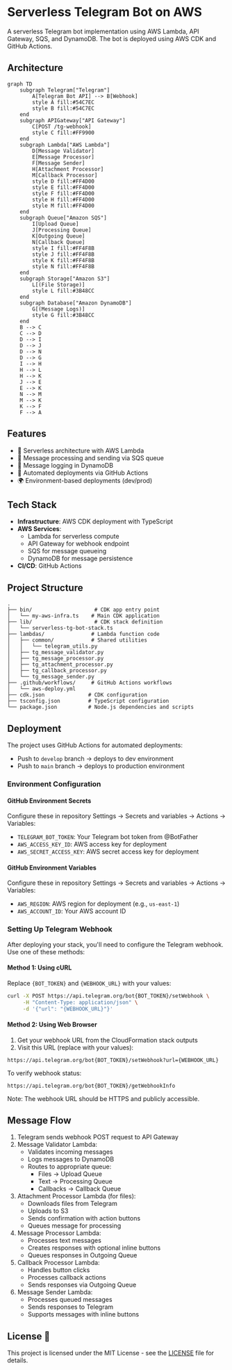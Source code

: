# Serverless Telegram Bot on AWS

A serverless Telegram bot implementation using AWS Lambda, API Gateway, SQS, and DynamoDB. The bot is deployed using AWS CDK and GitHub Actions.

## Architecture
```mermaid
graph TD
    subgraph Telegram["Telegram"]
        A[Telegram Bot API] --> B[Webhook]
        style A fill:#54C7EC
        style B fill:#54C7EC
    end
    subgraph APIGateway["API Gateway"]
        C[POST /tg-webhook]
        style C fill:#FF9900
    end
    subgraph Lambda["AWS Lambda"]
        D[Message Validator]
        E[Message Processor]
        F[Message Sender]
        H[Attachment Processor]
        M[Callback Processor]
        style D fill:#FF4D00
        style E fill:#FF4D00
        style F fill:#FF4D00
        style H fill:#FF4D00
        style M fill:#FF4D00
    end
    subgraph Queue["Amazon SQS"]
        I[Upload Queue]
        J[Processing Queue]
        K[Outgoing Queue]
        N[Callback Queue]
        style I fill:#FF4F8B
        style J fill:#FF4F8B
        style K fill:#FF4F8B
        style N fill:#FF4F8B
    end
    subgraph Storage["Amazon S3"]
        L[(File Storage)]
        style L fill:#3B48CC
    end
    subgraph Database["Amazon DynamoDB"]
        G[(Message Logs)]
        style G fill:#3B48CC
    end
    B --> C
    C --> D
    D --> I
    D --> J
    D --> N
    D --> G
    I --> H
    H --> L
    H --> K
    J --> E
    E --> K
    N --> M
    M --> K
    K --> F
    F --> A
```

## Features

- 🚀 Serverless architecture with AWS Lambda
- 📨 Message processing and sending via SQS queue
- 📝 Message logging in DynamoDB
- 🔄 Automated deployments via GitHub Actions
- 🌍 Environment-based deployments (dev/prod)

## Tech Stack

- **Infrastructure**: AWS CDK deployment with TypeScript
- **AWS Services**:
  - Lambda for serverless compute
  - API Gateway for webhook endpoint
  - SQS for message queueing
  - DynamoDB for message persistence
- **CI/CD**: GitHub Actions

## Project Structure

```
.
├── bin/                    # CDK app entry point
│   └── my-aws-infra.ts    # Main CDK application
├── lib/                    # CDK stack definition
│   └── serverless-tg-bot-stack.ts
├── lambdas/               # Lambda function code
│   ├── common/            # Shared utilities
│   │   └── telegram_utils.py
│   ├── tg_message_validator.py
│   ├── tg_message_processor.py
│   ├── tg_attachment_processor.py
│   ├── tg_callback_processor.py
│   └── tg_message_sender.py
├── .github/workflows/     # GitHub Actions workflows
│   └── aws-deploy.yml
├── cdk.json              # CDK configuration
├── tsconfig.json         # TypeScript configuration
└── package.json          # Node.js dependencies and scripts
```

## Deployment

The project uses GitHub Actions for automated deployments:
- Push to `develop` branch → deploys to dev environment
- Push to `main` branch → deploys to production environment

### Environment Configuration

#### GitHub Environment Secrets
Configure these in repository Settings → Secrets and variables → Actions → Variables:
- `TELEGRAM_BOT_TOKEN`: Your Telegram bot token from @BotFather
- `AWS_ACCESS_KEY_ID`: AWS access key for deployment
- `AWS_SECRET_ACCESS_KEY`: AWS secret access key for deployment

#### GitHub Environment Variables
Configure these in repository Settings → Secrets and variables → Actions → Variables:
- `AWS_REGION`: AWS region for deployment (e.g., `us-east-1`)
- `AWS_ACCOUNT_ID`: Your AWS account ID

### Setting Up Telegram Webhook

After deploying your stack, you'll need to configure the Telegram webhook. Use one of these methods:

#### Method 1: Using cURL
Replace `{BOT_TOKEN}` and `{WEBHOOK_URL}` with your values:

```bash
curl -X POST https://api.telegram.org/bot{BOT_TOKEN}/setWebhook \
     -H "Content-Type: application/json" \
     -d '{"url": "{WEBHOOK_URL}"}'

```

#### Method 2: Using Web Browser
1. Get your webhook URL from the CloudFormation stack outputs
2. Visit this URL (replace with your values):
```
https://api.telegram.org/bot{BOT_TOKEN}/setWebhook?url={WEBHOOK_URL}
```

To verify webhook status:
```
https://api.telegram.org/bot{BOT_TOKEN}/getWebhookInfo
```

Note: The webhook URL should be HTTPS and publicly accessible.

## Message Flow

1. Telegram sends webhook POST request to API Gateway
2. Message Validator Lambda:
   - Validates incoming messages
   - Logs messages to DynamoDB
   - Routes to appropriate queue:
     * Files → Upload Queue
     * Text → Processing Queue
     * Callbacks → Callback Queue
3. Attachment Processor Lambda (for files):
   - Downloads files from Telegram
   - Uploads to S3
   - Sends confirmation with action buttons
   - Queues message for processing
4. Message Processor Lambda:
   - Processes text messages
   - Creates responses with optional inline buttons
   - Queues responses in Outgoing Queue
5. Callback Processor Lambda:
   - Handles button clicks
   - Processes callback actions
   - Sends responses via Outgoing Queue
6. Message Sender Lambda:
   - Processes queued messages
   - Sends responses to Telegram
   - Supports messages with inline buttons

## License 📄

This project is licensed under the MIT License - see the [LICENSE](LICENSE) file for details.
